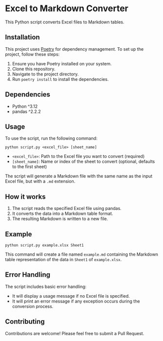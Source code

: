# Excel to Markdown Converter

This Python script converts Excel files to Markdown tables.

## Installation

This project uses [Poetry](https://python-poetry.org/) for dependency management. To set up the project, follow these steps:

1. Ensure you have Poetry installed on your system.
2. Clone this repository.
3. Navigate to the project directory.
4. Run `poetry install` to install the dependencies.

## Dependencies

- Python ^3.12
- pandas ^2.2.2

## Usage

To use the script, run the following command:

```
python script.py <excel_file> [sheet_name]
```

- `<excel_file>`: Path to the Excel file you want to convert (required)
- `[sheet_name]`: Name or index of the sheet to convert (optional, defaults to the first sheet)

The script will generate a Markdown file with the same name as the input Excel file, but with a `.md` extension.

## How it works

1. The script reads the specified Excel file using pandas.
2. It converts the data into a Markdown table format.
3. The resulting Markdown is written to a new file.

## Example

```
python script.py example.xlsx Sheet1
```

This command will create a file named `example.md` containing the Markdown table representation of the data in `Sheet1` of `example.xlsx`.

## Error Handling

The script includes basic error handling:
- It will display a usage message if no Excel file is specified.
- It will print an error message if any exception occurs during the conversion process.

## Contributing

Contributions are welcome! Please feel free to submit a Pull Request.